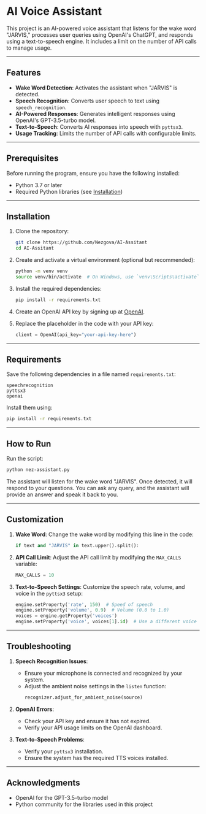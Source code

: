 # AI Voice Assistant

This project is an AI-powered voice assistant that listens for the wake word "JARVIS," processes user queries using OpenAI's ChatGPT, and responds using a text-to-speech engine. It includes a limit on the number of API calls to manage usage.

---

## Features

- **Wake Word Detection**: Activates the assistant when "JARVIS" is detected.
- **Speech Recognition**: Converts user speech to text using `speech_recognition`.
- **AI-Powered Responses**: Generates intelligent responses using OpenAI's GPT-3.5-turbo model.
- **Text-to-Speech**: Converts AI responses into speech with `pyttsx3`.
- **Usage Tracking**: Limits the number of API calls with configurable limits.

---

## Prerequisites

Before running the program, ensure you have the following installed:

- Python 3.7 or later
- Required Python libraries (see [Installation](#installation))

---

## Installation

1. Clone the repository:
    ```bash
    git clone https://github.com/Nezgova/AI-Assitant
    cd AI-Assitant
    ```

2. Create and activate a virtual environment (optional but recommended):
    ```bash
    python -m venv venv
    source venv/bin/activate  # On Windows, use `venv\Scripts\activate`
    ```

3. Install the required dependencies:
    ```bash
    pip install -r requirements.txt
    ```

4. Create an OpenAI API key by signing up at [OpenAI](https://platform.openai.com/).

5. Replace the placeholder in the code with your API key:
    ```python
    client = OpenAI(api_key="your-api-key-here")
    ```

---

## Requirements

Save the following dependencies in a file named `requirements.txt`:

```text
speechrecognition
pyttsx3
openai
```

Install them using:
```bash
pip install -r requirements.txt
```

---

## How to Run

Run the script:
```bash
python nez-assistant.py
```

The assistant will listen for the wake word "JARVIS". Once detected, it will respond to your questions. You can ask any query, and the assistant will provide an answer and speak it back to you.

---

## Customization

1. **Wake Word**:
   Change the wake word by modifying this line in the code:
   ```python
   if text and "JARVIS" in text.upper().split():
   ```

2. **API Call Limit**:
   Adjust the API call limit by modifying the `MAX_CALLS` variable:
   ```python
   MAX_CALLS = 10
   ```

3. **Text-to-Speech Settings**:
   Customize the speech rate, volume, and voice in the `pyttsx3` setup:
   ```python
   engine.setProperty('rate', 150)  # Speed of speech
   engine.setProperty('volume', 0.9)  # Volume (0.0 to 1.0)
   voices = engine.getProperty('voices')
   engine.setProperty('voice', voices[1].id)  # Use a different voice
   ```

---

## Troubleshooting

1. **Speech Recognition Issues**:
   - Ensure your microphone is connected and recognized by your system.
   - Adjust the ambient noise settings in the `listen` function:
     ```python
     recognizer.adjust_for_ambient_noise(source)
     ```

2. **OpenAI Errors**:
   - Check your API key and ensure it has not expired.
   - Verify your API usage limits on the OpenAI dashboard.

3. **Text-to-Speech Problems**:
   - Verify your `pyttsx3` installation.
   - Ensure the system has the required TTS voices installed.

---

## Acknowledgments

- OpenAI for the GPT-3.5-turbo model
- Python community for the libraries used in this project

